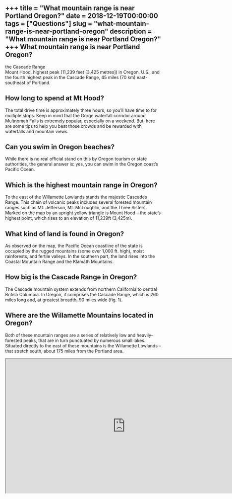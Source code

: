 +++
title = "What mountain range is near Portland Oregon?"
date = 2018-12-19T00:00:00
tags = ["Questions"]
slug = "what-mountain-range-is-near-portland-oregon"
description = "What mountain range is near Portland Oregon?"
+++
What mountain range is near Portland Oregon?
--------------------------------------------

the Cascade Range  
Mount Hood, highest peak (11,239 feet \[3,425 metres\]) in Oregon, U.S., and the fourth highest peak in the Cascade Range, 45 miles (70 km) east-southeast of Portland.

How long to spend at Mt Hood?
-----------------------------

The total drive time is approximately three hours, so you’ll have time to for multiple stops. Keep in mind that the Gorge waterfall corridor around Multnomah Falls is extremely popular, especially on a weekend. But, here are some tips to help you beat those crowds and be rewarded with waterfalls and mountain views.

Can you swim in Oregon beaches?
-------------------------------

While there is no real official stand on this by Oregon tourism or state authorities, the general answer is: yes, you can swim in the Oregon coast’s Pacific Ocean.

Which is the highest mountain range in Oregon?
----------------------------------------------

To the east of the Willamette Lowlands stands the majestic Cascades Range. This chain of volcanic peaks includes several forested mountain ranges such as Mt. Jefferson, Mt. McLoughlin, and the Three Sisters. Marked on the map by an upright yellow triangle is Mount Hood – the state’s highest point, which rises to an elevation of 11,239ft (3,425m).

What kind of land is found in Oregon?
-------------------------------------

As observed on the map, the Pacific Ocean coastline of the state is occupied by the rugged mountains (some over 1,000 ft. high), moist rainforests, and fertile valleys. In the southern part, the land rises into the Coastal Mountain Range and the Klamath Mountains.

How big is the Cascade Range in Oregon?
---------------------------------------

The Cascade mountain system extends from northern California to central British Columbia. In Oregon, it comprises the Cascade Range, which is 260 miles long and, at greatest breadth, 90 miles wide (fig. 1).

Where are the Willamette Mountains located in Oregon?
-----------------------------------------------------

Both of these mountain ranges are a series of relatively low and heavily-forested peaks, that are in turn punctuated by numerous small lakes. Situated directly to the east of these mountains is the Willamette Lowlands – that stretch south, about 175 miles from the Portland area.

<iframe allow="accelerometer; autoplay; clipboard-write; encrypted-media; gyroscope; picture-in-picture" allowfullscreen="" class="__youtube_prefs__  epyt-is-override  no-lazyload" data-no-lazy="1" data-origheight="433" data-origwidth="770" data-skipgform_ajax_framebjll="" height="433" id="_ytid_48481" loading="lazy" src="https://www.youtube.com/embed/fUXOnKaprxA?enablejsapi=1&autoplay=0&cc_load_policy=0&cc_lang_pref=&iv_load_policy=1&loop=0&modestbranding=0&rel=1&fs=1&playsinline=0&autohide=2&theme=dark&color=red&controls=1&" title="YouTube player" width="770"></iframe>